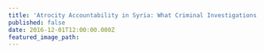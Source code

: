 ```yaml
---
title: 'Atrocity Accountability in Syria: What Criminal Investigations Have Uncovered'
published: false
date: 2016-12-01T12:00:00.000Z
featured_image_path:
---
```

